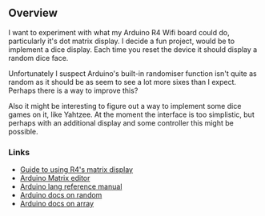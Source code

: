 ## Overview

I want to experiment with what my Arduino R4 Wifi board could do, particularly it's dot matrix display. I decide a fun project, would be to implement a dice display. Each time you reset the device it should display a random dice face.

Unfortunately I suspect Arduino's built-in randomiser function isn't quite as random as it should be as seem to see a lot more sixes than I expect. Perhaps there is a way to improve this?

Also it might be interesting to figure out a way to implement some dice games on it, like Yahtzee. At the moment the interface is too simplistic, but perhaps with an additional display and some controller this might be possible. 


### Links

- [Guide to using R4's matrix display](https://docs.arduino.cc/tutorials/uno-r4-wifi/led-matrix)
- [Arduino Matrix editor](https://ledmatrix-editor.arduino.cc/)
- [Arduino lang reference manual](https://www.arduino.cc/reference/en/)
- [Arduino docs on random](https://www.arduino.cc/reference/en/language/functions/random-numbers/random/)
- [Arduino docs on array](https://www.arduino.cc/reference/en/language/variables/data-types/array/)